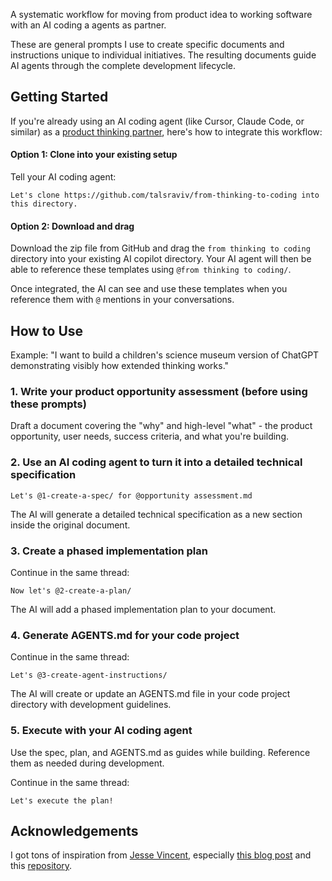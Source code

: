 A systematic workflow for moving from product idea to working software with an AI coding a agents as partner.

These are general prompts I use to create specific documents and instructions unique to individual initiatives. The resulting documents guide AI agents through the complete development lifecycle.

## Getting Started

If you're already using an AI coding agent (like Cursor, Claude Code, or similar) as a [product thinking partner](https://talraviv.co/put-llms-to-work/using-cursor-plain-english/intro-to-cursor), here's how to integrate this workflow:

#### Option 1: Clone into your existing setup

Tell your AI coding agent:
```
Let's clone https://github.com/talsraviv/from-thinking-to-coding into this directory.
```

#### Option 2: Download and drag
Download the zip file from GitHub and drag the `from thinking to coding` directory into your existing AI copilot directory. Your AI agent will then be able to reference these templates using `@from thinking to coding/`.

Once integrated, the AI can see and use these templates when you reference them with `@` mentions in your conversations.

## How to Use

Example: "I want to build a children's science museum version of ChatGPT demonstrating visibly how extended thinking works."

### 1. Write your product opportunity assessment (before using these prompts)

Draft a document covering the "why" and high-level "what" - the product opportunity, user needs, success criteria, and what you're building.

### 2. Use an AI coding agent to turn it into a detailed technical specification

```
Let's @1-create-a-spec/ for @opportunity assessment.md
```

The AI will generate a detailed technical specification as a new section inside the original document.

### 3. Create a phased implementation plan

Continue in the same thread:

```
Now let's @2-create-a-plan/
```

The AI will add a phased implementation plan to your document.

### 4. Generate AGENTS.md for your code project

Continue in the same thread:

```
Let's @3-create-agent-instructions/
```

The AI will create or update an AGENTS.md file in your code project directory with development guidelines.

### 5. Execute with your AI coding agent

Use the spec, plan, and AGENTS.md as guides while building. Reference them as needed during development.

Continue in the same thread:

```
Let's execute the plan!
```

## Acknowledgements

I got tons of inspiration from [Jesse Vincent](https://github.com/obra), especially [this blog post](https://blog.fsck.com/2025/10/05/how-im-using-coding-agents-in-september-2025/) and this [repository](https://github.com/obra/superpowers).